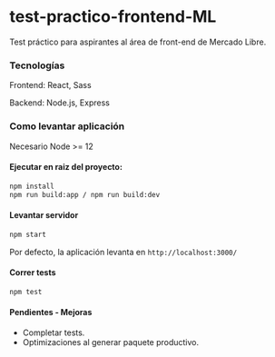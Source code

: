 # test-practico-frontend-ML
Test práctico para aspirantes al área de front-end de Mercado Libre.

### Tecnologías 
Frontend: React, Sass

Backend: Node.js, Express


### Como levantar aplicación

Necesario Node >= 12

#### Ejecutar en raiz del proyecto:
```bash
npm install
npm run build:app / npm run build:dev
```


#### Levantar servidor

```bash
npm start
```
Por defecto, la aplicación levanta en `http://localhost:3000/`
#### Correr tests

```bash
npm test
```

#### Pendientes - Mejoras
* Completar tests.
* Optimizaciones al generar paquete productivo.